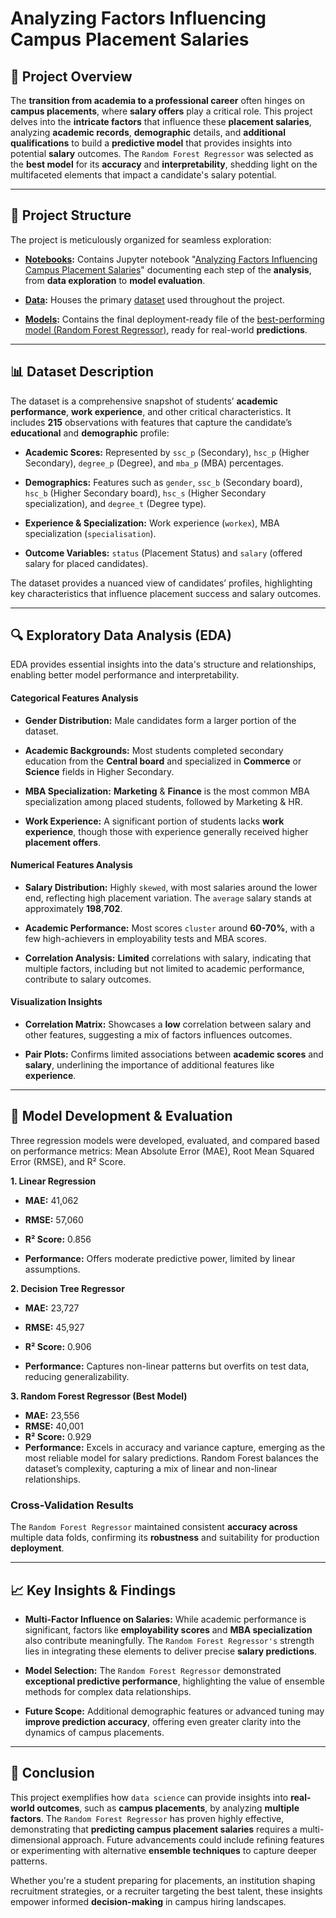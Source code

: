 # Analyzing Factors Influencing Campus Placement Salaries

## 📌 Project Overview

The **transition from academia to a professional career** often hinges on **campus placements**, where **salary offers** play a critical role. This project delves into the **intricate factors** that influence these **placement salaries**, analyzing **academic records**, **demographic** details, and **additional qualifications** to build a **predictive model** that provides insights into potential **salary** outcomes. The `Random Forest Regressor` was selected as the **best model** for its **accuracy** and **interpretability**, shedding light on the multifaceted elements that impact a candidate's salary potential.
________________________________________

## 📂 Project Structure

The project is meticulously organized for seamless exploration:

+ **[Notebooks](https://github.com/Waliid18/Walid-Lahlali-Data-Science-Portfolio/tree/main/Data-Science-Projects/03%20-%20Machine-Learning-Projects/01%20-%20Analyzing%20Factors%20Influencing%20Campus%20Placement%20Salaries/01%20-%20Notebooks):** Contains Jupyter notebook "[Analyzing Factors Influencing Campus Placement Salaries](https://github.com/Waliid18/Walid-Lahlali-Data-Science-Portfolio/blob/main/Data-Science-Projects/03%20-%20Machine-Learning-Projects/01%20-%20Analyzing%20Factors%20Influencing%20Campus%20Placement%20Salaries/01%20-%20Notebooks/Analyzing%20Factors%20Influencing%20Campus%20Placement%20Salaries.ipynb)" documenting each step of the **analysis**, from **data exploration** to **model evaluation**.

+ **[Data](https://github.com/Waliid18/Walid-Lahlali-Data-Science-Portfolio/tree/main/Data-Science-Projects/03%20-%20Machine-Learning-Projects/01%20-%20Analyzing%20Factors%20Influencing%20Campus%20Placement%20Salaries/02%20-%20Data):** Houses the primary [dataset](https://github.com/Waliid18/Walid-Lahlali-Data-Science-Portfolio/blob/main/Data-Science-Projects/03%20-%20Machine-Learning-Projects/01%20-%20Analyzing%20Factors%20Influencing%20Campus%20Placement%20Salaries/02%20-%20Data/Placement_Data_Full_Class_1.csv) used throughout the project.

+ **[Models](https://github.com/Waliid18/Walid-Lahlali-Data-Science-Portfolio/tree/main/Data-Science-Projects/03%20-%20Machine-Learning-Projects/01%20-%20Analyzing%20Factors%20Influencing%20Campus%20Placement%20Salaries/03%20-%20Models):** Contains the final deployment-ready file of the [best-performing model (Random Forest Regressor)](https://github.com/Waliid18/Walid-Lahlali-Data-Science-Portfolio/blob/main/Data-Science-Projects/03%20-%20Machine-Learning-Projects/01%20-%20Analyzing%20Factors%20Influencing%20Campus%20Placement%20Salaries/03%20-%20Models/random_forest_model.pkl), ready for real-world **predictions**.
  
________________________________________

## 📊 Dataset Description

The dataset is a comprehensive snapshot of students’ **academic performance**, **work experience**, and other critical characteristics. It includes **215** observations with features that capture the candidate’s **educational** and **demographic** profile:

+ **Academic Scores:** Represented by `ssc_p` (Secondary), `hsc_p` (Higher Secondary), `degree_p` (Degree), and `mba_p` (MBA) percentages.
  
+ **Demographics:** Features such as `gender`, `ssc_b` (Secondary board), `hsc_b` (Higher Secondary board), `hsc_s` (Higher Secondary specialization), and `degree_t` (Degree type).
  
+ **Experience & Specialization:** Work experience (`workex`), MBA specialization (`specialisation`).
  
+ **Outcome Variables:** `status` (Placement Status) and `salary` (offered salary for placed candidates).
  
The dataset provides a nuanced view of candidates’ profiles, highlighting key characteristics that influence placement success and salary outcomes.

________________________________________

## 🔍 Exploratory Data Analysis (EDA)

EDA provides essential insights into the data's structure and relationships, enabling better model performance and interpretability.

#### Categorical Features Analysis

+ **Gender Distribution:** Male candidates form a larger portion of the dataset.
  
+ **Academic Backgrounds:** Most students completed secondary education from the **Central board** and specialized in **Commerce** or **Science** fields in Higher Secondary.
  
+ **MBA Specialization:** **Marketing** & **Finance** is the most common MBA specialization among placed students, followed by Marketing & HR.
  
+ **Work Experience:** A significant portion of students lacks **work experience**, though those with experience generally received higher **placement offers**.
  
#### Numerical Features Analysis

+ **Salary Distribution:** Highly `skewed`, with most salaries around the lower end, reflecting high placement variation. The `average` salary stands at approximately **198**,**702**.
  
+ **Academic Performance:** Most scores `cluster` around **60-70%**, with a few high-achievers in employability tests and MBA scores.
  
+ **Correlation Analysis:** **Limited** correlations with salary, indicating that multiple factors, including but not limited to academic performance, contribute to salary outcomes.
  
#### Visualization Insights

+ **Correlation Matrix:** Showcases a **low** correlation between salary and other features, suggesting a mix of factors influences outcomes.
  
+ **Pair Plots:** Confirms limited associations between **academic scores** and **salary**, underlining the importance of additional features like **experience**.

________________________________________

## 🚀 Model Development & Evaluation

Three regression models were developed, evaluated, and compared based on performance metrics: Mean Absolute Error (MAE), Root Mean Squared Error (RMSE), and R² Score.

**1. Linear Regression**
   
+ **MAE:** 41,062
  
+ **RMSE:** 57,060
  
+ **R² Score:** 0.856
  
+ **Performance:** Offers moderate predictive power, limited by linear assumptions.
  
**2. Decision Tree Regressor**

+ **MAE:** 23,727
  
+ **RMSE:** 45,927
  
+ **R² Score:** 0.906
  
+ **Performance:** Captures non-linear patterns but overfits on test data, reducing generalizability.

**3. Random Forest Regressor (Best Model)**

+ **MAE:** 23,556
+ **RMSE:** 40,001
+ **R² Score:** 0.929
+ **Performance:** Excels in accuracy and variance capture, emerging as the most reliable model for salary predictions. Random Forest balances the dataset’s complexity, capturing a mix of linear and non-linear relationships.
  
### Cross-Validation Results

The `Random Forest Regressor` maintained consistent **accuracy across** multiple data folds, confirming its **robustness** and suitability for production **deployment**.

________________________________________

## 📈 Key Insights & Findings

+ **Multi-Factor Influence on Salaries:** While academic performance is significant, factors like **employability scores** and **MBA specialization** also contribute meaningfully. The `Random Forest Regressor's` strength lies in integrating these elements to deliver precise **salary predictions**.
  
+ **Model Selection:** The `Random Forest Regressor` demonstrated **exceptional predictive performance**, highlighting the value of ensemble methods for complex data relationships.
  
+ **Future Scope:** Additional demographic features or advanced tuning may **improve prediction accuracy**, offering even greater clarity into the dynamics of campus placements.

________________________________________

## 🔑 Conclusion

This project exemplifies how `data science` can provide insights into **real-world outcomes**, such as **campus placements**, by analyzing **multiple factors**. The `Random Forest Regressor` has proven highly effective, demonstrating that **predicting campus placement salaries** requires a multi-dimensional approach. Future advancements could include refining features or experimenting with alternative **ensemble techniques** to capture deeper patterns.

Whether you're a student preparing for placements, an institution shaping recruitment strategies, or a recruiter targeting the best talent, these insights empower informed **decision-making** in campus hiring landscapes.
